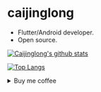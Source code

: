 # caijinglong

- Flutter/Android developer.
- Open source.

[![Caijinglong's github stats](https://github-readme-stats.vercel.app/api?username=Caijinglong)](https://github.com/caijinglong)

[![Top Langs](https://github-readme-stats.vercel.app/api/top-langs/?username=caijinglong)](https://github.com/anuraghazra/github-readme-stats)


<details>
  
  <summary> Buy me coffee </summary>
  
  <img src="https://github.com/CaiJingLong/caijinglong/assets/14145407/cac0b3bc-a10a-470c-87ae-930942fb83f6" width="33%"></img>

</details>
